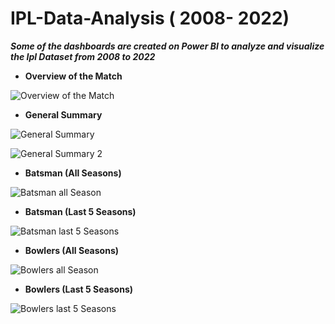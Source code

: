# IPL-Data-Analysis ( 2008- 2022)

 ***Some of the dashboards are created on Power BI to analyze and visualize the Ipl Dataset from 2008 to 2022***

 - **Overview of the Match**

![Overview of the Match](https://github.com/manish-4007/IPL-Data-Analysis/assets/57287611/4dfff913-79df-45fc-b74c-5e8aae065cbb)

- **General Summary**
  
![General Summary](https://github.com/manish-4007/IPL-Data-Analysis/assets/57287611/02fda859-9f08-45c4-8477-4294500ac34d)

![General Summary 2](https://github.com/manish-4007/IPL-Data-Analysis/assets/57287611/f5965f6f-5303-4519-8198-8893724d80b2)



- **Batsman (All Seasons)**

![Batsman all Season](https://github.com/manish-4007/IPL-Data-Analysis/assets/57287611/d568943f-e9ba-4ef8-838a-bbccb3841a50)



- **Batsman (Last 5 Seasons)**

![Batsman last 5 Seasons](https://github.com/manish-4007/IPL-Data-Analysis/assets/57287611/94719317-1936-41b2-917c-b3793b12e58d)



- **Bowlers (All Seasons)**

![Bowlers all Season](https://github.com/manish-4007/IPL-Data-Analysis/assets/57287611/fe7d2f47-8cb9-4590-ab68-bd4e10c914ad)



- **Bowlers (Last 5 Seasons)**

![Bowlers last 5 Seasons](https://github.com/manish-4007/IPL-Data-Analysis/assets/57287611/40cd17a7-e1ec-4cd3-91b3-9376ba82718d)

